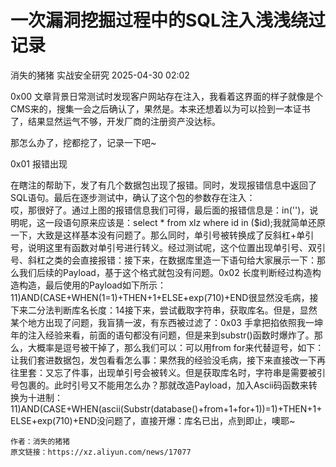 #  一次漏洞挖掘过程中的SQL注入浅浅绕过记录   
消失的猪猪  实战安全研究   2025-04-30 02:02  
  
0x00 文章背景日常测试时发现客户网站存在注入，我看着这界面的样子就像是个CMS来的，搜集一会之后确认了，果然是。本来还想着以为可以捡到一本证书了，结果显然运气不够，开发厂商的注册资产没达标。  
  
那怎么办了，挖都挖了，记录一下吧~  
  
0x01 报错出现  
  
在瞎注的帮助下，发了有几个数据包出现了报错。同时，发现报错信息中返回了SQL语句。最后在逐步测试中，确认了这个包的参数存在注入：  
哎，那很好了。通过上图的报错信息我们可得，最后面的报错信息是：in(\'\')，说明呢，这一段语句原来应该是：select * from xlz where id in ($id);我就简单还原一下，大致是这样基本没有问题了。那么同时，单引号被转换成了反斜杠+单引号，说明这里有函数对单引号进行转义。经过测试呢，这个位置出现单引号、双引号、斜杠之类的会直接报错：接下来，在数据库里造一下语句给大家展示一下：那么我们后续的Payload，基于这个格式就包没有问题。0x02 长度判断经过构造构造构造，最后使用的Payload如下所示：11)AND(CASE+WHEN(1=1)+THEN+1+ELSE+exp(710)+END很显然没毛病，接下来二分法判断库名长度：14接下来，尝试截取字符串，获取库名。但是，显然某个地方出现了问题，我盲猜一波，有东西被过滤了：0x03 手拿把掐依照我一坤年的注入经验来看，前面的语句都没有问题，但是来到substr()函数时爆炸了。那么，大概率是逗号被干掉了，那么我们可以：可以用from for来代替逗号，如下：让我们套进数据包，发包看看怎么事：果然我的经验没毛病，接下来直接改一下再往里套：又忘了件事，出现单引号会被转义。但是获取库名时，字符串是需要被引号包裹的。此时引号又不能用怎么办？那就改造Payload，加入Ascii码函数来转换为十进制：11)AND(CASE+WHEN(ascii(Substr(database()+from+1+for+1))=1)+THEN+1+ELSE+exp(710)+END没问题了，直接开爆：库名已出，点到即止，噢耶~  
  
```
作者：消失的猪猪
原文链接：https://xz.aliyun.com/news/17077
```  
  
  

